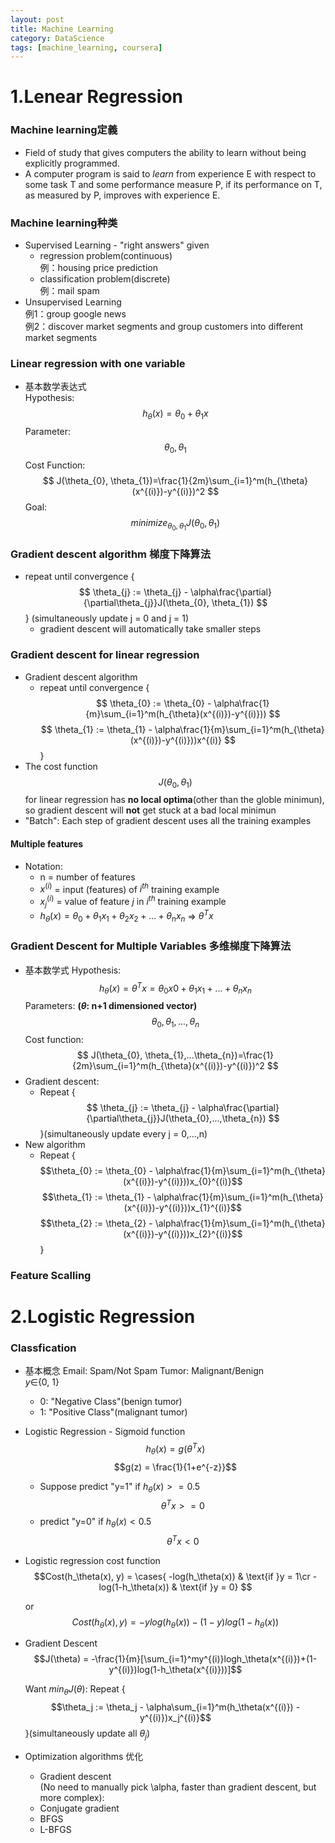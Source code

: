 ```yaml
---
layout: post
title: Machine Learning
category: DataScience
tags: [machine_learning, coursera]
---
```


# 1.Lenear Regression
### Machine learning定義
* Field of study that gives computers the ability to learn without being explicitly programmed.
* A computer program is said to _learn_ from experience E with respect to some task T and some performance measure P, if its performance on T, as measured by P, improves with experience E.

### Machine learning种类
* Supervised Learning - "right answers" given  
	+ regression problem(continuous)  
		例：housing price prediction
	+ classification problem(discrete)  
		例：mail spam
* Unsupervised Learning  
		例1：group google news  
		例2：discover market segments and group customers into different market segments

### Linear regression with one variable
* 基本数学表达式  
	Hypothesis:  
		$$
		h_{\theta}(x) = \theta_{0} + \theta_{1}x 
		$$
	Parameter:
		$$
		\theta_{0}, \theta_{1}
		$$
	Cost Function:
		$$
		J(\theta_{0}, \theta_{1})=\frac{1}{2m}\sum_{i=1}^m(h_{\theta}(x^{(i)})-y^{(i)})^2
		$$
	Goal:
		$$
		minimize_{\theta_{0},\theta_{1}} J(\theta_{0},\theta_{1})
		$$

### Gradient descent algorithm 梯度下降算法
* repeat until convergence {
		$$
		\theta_{j} := \theta_{j} - \alpha\frac{\partial}{\partial\theta_{j}}J(\theta_{0}, \theta_{1})
		$$
} (simultaneously update j = 0 and j = 1)  
	- gradient descent will automatically take smaller steps

### Gradient descent for linear regression
* Gradient descent algorithm
	- repeat until convergence {
		$$
		\theta_{0} := \theta_{0} - \alpha\frac{1}{m}\sum_{i=1}^m(h_{\theta}(x^{(i)})-y^{(i)}))
		$$
		$$
		\theta_{1} := \theta_{1} - \alpha\frac{1}{m}\sum_{i=1}^m(h_{\theta}(x^{(i)})-y^{(i)}))x^{(i)}
		$$
}
* The cost function $$J(\theta_{0}, \theta_{1})$$ for linear regression has __no local optima__(other than the globle minimun), so gradient descent will __not__ get stuck at a bad local minimun
* "Batch": Each step of gradient descent uses all the training examples

#### Multiple features
* Notation:
	+ n = number of features
	+ $x^{(i)}$ = input (features) of $i^{th}$ training example
	+ $x_{j}^{(i)}$ = value of feature $j$ in $i^{th}$ training example 
	+ $h_{\theta}(x) = \theta_{0} + \theta_{1}x_{1} + \theta_{2}x_{2} + ... + \theta_{n}x_{n}$ => $\theta^Tx$

### Gradient Descent for Multiple Variables 多维梯度下降算法
* 基本数学式
	Hypothesis:
	$$
	h_{\theta}(x) = \theta^Tx = \theta_{0}x_{}0 + \theta_{1}x_{1} + ... + \theta_{n}x_{n} 
	$$
	Parameters: __($\theta$: n+1 dimensioned vector)__
	$$
	\theta_{0},\theta_{1},...,\theta_{n} 
	$$
	Cost function:
	$$
	J(\theta_{0}, \theta_{1},...\theta_{n})=\frac{1}{2m}\sum_{i=1}^m(h_{\theta}(x^{(i)})-y^{(i)})^2
	$$
* Gradient descent:
	- Repeat {
	$$
		\theta_{j} := \theta_{j} - \alpha\frac{\partial}{\partial\theta_{j}}J(\theta_{0},...,\theta_{n})
	$$	}(simultaneously update every j = 0,...,n)
* New algorithm
	- Repeat {
	$$\theta_{0} := \theta_{0} - \alpha\frac{1}{m}\sum_{i=1}^m(h_{\theta}(x^{(i)})-y^{(i)}))x_{0}^{(i)}$$
	$$\theta_{1} := \theta_{1} - \alpha\frac{1}{m}\sum_{i=1}^m(h_{\theta}(x^{(i)})-y^{(i)}))x_{1}^{(i)}$$
	$$\theta_{2} := \theta_{2} - \alpha\frac{1}{m}\sum_{i=1}^m(h_{\theta}(x^{(i)})-y^{(i)}))x_{2}^{(i)}$$
	}  

### Feature Scalling



# 2.Logistic Regression
### Classfication
* 基本概念
	Email: Spam/Not Spam
	Tumor: Malignant/Benign  
	$y\in${0, 1}  
	- 0: "Negative Class"(benign tumor)
	- 1: "Positive Class"(malignant tumor)
* Logistic Regression - Sigmoid function
	$$h_{\theta}(x) = g(\theta^Tx)$$
	$$g(z) = \frac{1}{1+e^{-z}}$$
	- Suppose predict "y=1" if $h_\theta(x) >= 0.5$
	$$\theta^Tx >= 0$$
	- predict "y=0" if $h_\theta(x) < 0.5$
	$$\theta^Tx < 0$$
* Logistic regression cost function  
	$$Cost(h_\theta(x), y) = \cases{
							  -log(h_\theta(x)) & \text{if }y = 1\cr
							  -log(1-h_\theta(x)) & \text{if }y = 0} $$

	or  
	$$Cost(h_\theta(x), y) = -ylog(h_\theta(x)) - (1-y)log(1-h_\theta(x))$$
* Gradient Descent
	$$J(\theta) = -\frac{1}{m}[\sum_{i=1}^my^{(i)}logh_\theta(x^{(i)})+(1-y^{(i)})log(1-h_\theta(x^{(i)}))]$$
	
	Want $min_{\theta}J(\theta)$:
	Repeat {
	$$\theta_j := \theta_j - \alpha\sum_{i=1}^m(h_\theta(x^{(i)}) - y^{(i)})x_j^{(i)}$$
	}(simultaneously update all $\theta_j$)
* Optimization algorithms 优化
	- Gradient descent  
	(No need to manually pick \alpha, faster than gradient descent, but more complex):
	- Conjugate gradient
	- BFGS
	- L-BFGS
